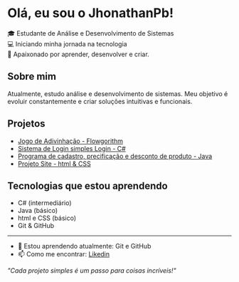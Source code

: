 # Olá, eu sou o JhonathanPb!

🎓 Estudante de Análise e Desenvolvimento de Sistemas  
💻 Iniciando minha jornada na tecnologia  
🚀 Apaixonado por aprender, desenvolver e criar. 

## Sobre mim
Atualmente, estudo análise e desenvolvimento de sistemas. Meu objetivo é evoluir constantemente e criar soluções intuitivas e funcionais.

## Projetos
- [Jogo de Adivinhação - Flowgorithm](https://github.com/JhonathanPb/jogo-adivinhacao-flowgorithm/tree/main) 
- [Sistema de Login simples Login - C#](https://github.com/JhonathanPb/sistema-login-csharp)
- [Programa de cadastro, precificação e desconto de produto - Java](https://github.com/JhonathanPb/meumercado-Java)
- [Projeto Site - html & CSS](https://github.com/JhonathanPb/projeto-site)

## Tecnologias que estou aprendendo
- C# (intermediário)
- Java (básico)
- html e CSS (básico)
- Git & GitHub

---

- 🌱 Estou aprendendo atualmente: Git e GitHub
- 📫 Como me encontrar: [Likedin](https://www.linkedin.com/in/jhonathanpablo)

  

_"Cada projeto simples é um passo para coisas incríveis!"_


<!--
**JhonathanPb/JhonathanPb** is a ✨ _special_ ✨ repository because its `README.md` (this file) appears on your GitHub profile.

Here are some ideas to get you started:

- 🔭 I’m currently working on ...
- 🌱 I’m currently learning ...
- 👯 I’m looking to collaborate on ...
- 🤔 I’m looking for help with ...
- 💬 Ask me about ...
- 📫 How to reach me: ...
- 😄 Pronouns: ...
- ⚡ Fun fact: ...
-->
